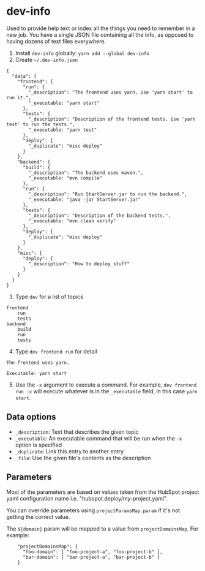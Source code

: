# dev-info

Used to provide help text or index all the things you need to remember in a new job. You have a single JSON file containing all the info, as opposed to having dozens of text files everywhere.

1. Install `dev-info` globally: `yarn add --global dev-info`
2. Create `~/.dev-info.json`

```
{
  "data": {
    "frontend": {
      "run": {
        "_description": "The frontend uses yarn. Use 'yarn start' to run it.",
        "_executable: "yarn start"
      },
      "tests": {
        "_description": "Description of the frontend tests. Use 'yarn test' to run the tests.",
        "_executable: "yarn test"
      },
      "deploy": {
        "_duplicate": "misc deploy"
      }
    },
    "backend": {
      "build": {
        "_description": "The backend uses maven.",
        "_executable: "mvn compile"
      },
      "run": {
        "_description": "Run StartServer.jar to run the backend.",
        "_executable: "java -jar StartServer.jar"
      },
      "tests": {
        "_description": "Description of the backend tests.",
        "_executable: "mvn clean verify"
      },
      "deploy": {
        "_duplicate": "misc deploy"
      }
    },
    "misc": {
      "deploy": {
        "_description": "How to deploy stuff"
      }
    }
  }
}
```

3. Type `dev` for a list of topics

```
frontend
    run
    tests
backend
    build
    run
    tests
```

4. Type `dev frontend run` for detail

```
The frontend uses yarn.

Executable: yarn start
```

5. Use the `-x` argument to execute a command. For example, `dev frontend run -x` will execute whatever is in the `_executable` field, in this case `yarn start`.

## Data options

- `_description`: Text that describes the given topic
- `_executable`: An executable command that will be run when the `-x` option is specified
- `_duplicate`: Link this entry to another entry
- `_file`: Use the given file's contents as the description

## Parameters

Most of the parameters are based on values taken from the HubSpot project yaml configuration name i.e. "hubspot.deploy/my-project.yaml".

You can override parameters using `projectParamsMap.param` if it's not getting the correct value.

The `${domain}` param will be mapped to a value from `projectDomainsMap`. For example:
```
    "projectDomainsMap": {
      "foo-domain": [ "foo-project-a", "foo-project-b" ],
      "bar-domain": [ "bar-project-a", "bar-project-b" ]
    }
```

